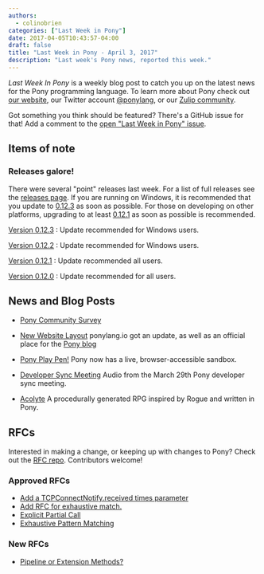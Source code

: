 ```yaml
---
authors:
  - colinobrien
categories: ["Last Week in Pony"]
date: 2017-04-05T10:43:57-04:00
draft: false
title: "Last Week in Pony - April 3, 2017"
description: "Last week's Pony news, reported this week."
---
```

_Last Week In Pony_ is a weekly blog post to catch you up on the latest news for the Pony programming language. To learn more about Pony check out [our website](https://ponylang.io), our Twitter account [@ponylang](https://twitter.com/ponylang), or our [Zulip community](https://ponylang.zulipchat.com).

Got something you think should be featured? There's a GitHub issue for that! Add a comment to the [open "Last Week in Pony" issue](https://github.com/ponylang/ponylang.github.io/issues?q=is%3Aissue+is%3Aopen+label%3Alast-week-in-pony).
<!-- more -->

## Items of note

### Releases galore!

There were several "point" releases last week. For a list of full releases see the [releases page](http://www.ponylang.io/categories/release/). If you are running on Windows, it is recommended that you update to [0.12.3](https://github.com/ponylang/ponyc/releases/tag/0.12.3) as soon as possible. For those on developing on other platforms, upgrading to at least [0.12.1](https://github.com/ponylang/ponyc/releases/tag/0.12.1) as soon as possible is recommended.

[Version 0.12.3](https://github.com/ponylang/ponyc/releases/tag/0.12.3)
: Update recommended for Windows users.

[Version 0.12.2](https://github.com/ponylang/ponyc/releases/tag/0.12.2)
: Update recommended for Windows users.

[Version 0.12.1](https://github.com/ponylang/ponyc/releases/tag/0.12.1)
: Update recommended all users.

[Version 0.12.0](https://github.com/ponylang/ponyc/releases/tag/0.12.0)
: Update recommended for all users.

## News and Blog Posts

- [Pony Community Survey](https://docs.google.com/forms/d/e/1FAIpQLScBNr5dPPCVYchRukAm-sFR3wipndVJiua3xHr8CslohVFRlg/viewform?c=0&w=1&usp=send_form)

- [New Website Layout](http://www.ponylang.io/) ponylang.io got an update, as well as an official place for the [Pony blog](http://www.ponylang.io/blog/)

- [Pony Play Pen!](http://pony-playpen.lietar.net/) Pony now has a live, browser-accessible sandbox.

- [Developer Sync Meeting](https://sync-recordings.ponylang.io/r/2017_03_29.m4a) Audio from the March 29th Pony developer sync meeting.

- [Acolyte](https://github.com/jtfmumm/acolyte) A procedurally generated RPG inspired by Rogue and written in Pony.

## RFCs

Interested in making a change, or keeping up with changes to Pony? Check out the [RFC repo](https://github.com/ponylang/rfcs). Contributors welcome!

### Approved RFCs

- [Add a TCPConnectNotify.received times parameter](https://github.com/ponylang/rfcs/pull/85)
- [Add RFC for exhaustive match.](https://github.com/ponylang/rfcs/pull/86)
- [Explicit Partial Call](https://github.com/ponylang/rfcs/pull/82)
- [Exhaustive Pattern Matching](https://github.com/ponylang/rfcs/pull/86)

### New RFCs

- [Pipeline or Extension Methods?](https://github.com/ponylang/rfcs/issues/89)
